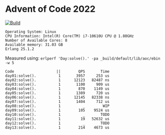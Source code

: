# Advent of Code 2022

[![Build](https://github.com/onno-vos-dev/aoc_2022/actions/workflows/build.yml/badge.svg?branch=main)](https://github.com/onno-vos-dev/aoc_2022/actions/workflows/build.yml)


```
Operating System: Linux
CPU Information: Intel(R) Core(TM) i7-10610U CPU @ 1.80GHz
Number of Available Cores: 8
Available memory: 31.03 GB
Erlang 25.1.2
```

Measured using: `erlperf 'Day:solve().' -pa _build/default/lib/aoc/ebin -w 5`

```
Code                   ||        QPS       Time
day01:solve().          1       3957     253 us
day02:solve().          1      12123   82487 ns
day03:solve().          1       1100     909 us
day04:solve().          1        870    1149 us
day05:solve().          1       1389     720 us
day06:solve().          1      12145   82338 ns
day07:solve().          1       1404     712 us
day08:solve().          1          _        WIP
day09:solve().          1        105    9524 us
day10:solve().          1          _       TODO
day11:solve().          1         19   52632 us
day12:solve().          1          _       TODO
day13:solve().          1        214    4673 us
```
